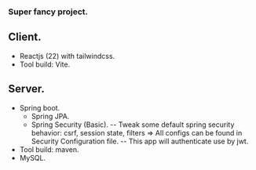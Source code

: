 ### Super fancy project.
## Client.
- Reactjs (22) with tailwindcss.
- Tool build: Vite.
## Server.
- Spring boot.
    + Spring JPA.
    + Spring Security (Basic).
        -- Tweak some default spring security behavior: csrf, session state, filters => All configs can be found in Security Configuration file.
        -- This app will authenticate use by jwt.
- Tool build: maven.
- MySQL.
